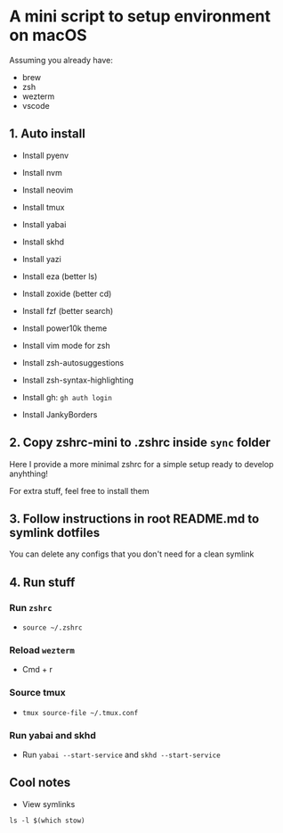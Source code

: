 # A mini script to setup environment on macOS

Assuming you already have:

- brew
- zsh
- wezterm
- vscode

## 1. Auto install

- Install pyenv
- Install nvm

- Install neovim
- Install tmux
- Install yabai
- Install skhd
- Install yazi

- Install eza (better ls)
- Install zoxide (better cd)
- Install fzf (better search)

- Install power10k theme
- Install vim mode for zsh
- Install zsh-autosuggestions
- Install zsh-syntax-highlighting

- Install gh: `gh auth login`
- Install JankyBorders

## 2. Copy zshrc-mini to .zshrc inside `sync` folder

Here I provide a more minimal zshrc for a simple setup ready to develop anyhthing!

For extra stuff, feel free to install them

## 3. Follow instructions in root README.md to symlink dotfiles

You can delete any configs that you don't need for a clean symlink

## 4. Run stuff

### Run `zshrc`

- `source ~/.zshrc`

### Reload `wezterm`

- Cmd + r

### Source tmux

- `tmux source-file ~/.tmux.conf`

### Run yabai and skhd

- Run `yabai --start-service` and `skhd --start-service`

## Cool notes

- View symlinks

```
ls -l $(which stow)
```
